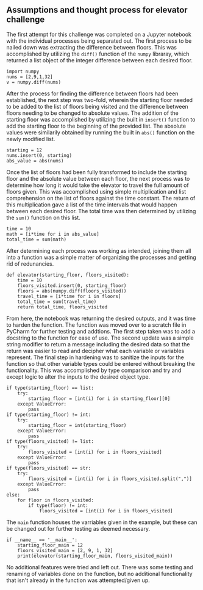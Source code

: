 ## Assumptions and thought process for elevator challenge

The first attempt for this challenge was completed on a Jupyter notebook with the individual processes being separated out. The first process to be nailed down was extracting the difference between floors. This was accomplished by utilizing the `diff()` function of the `numpy` libraray, which returned a list object of the integer difference between each desired floor.
```
import numpy
nums = [2,9,1,32]
v = numpy.diff(nums)
```

After the process for finding the difference between floors had been established, the next step was two-fold, wherein the starting floor needed to be added to the list of floors being visited and the difference between floors needing to be changed to absolute values. The addition of the starting floor was accomplished by utilizing the built in `insert()` function to add the starting floor to the beginning of the provided list. The absolute values were similarily obtained by running the built in `abs()` function on the newly modified list.
```
starting = 12
nums.insert(0, starting)
abs_value = abs(nums)
```

Once the list of floors had been fully transformed to include the starting floor and the absolute value between each floor, the next process was to determine how long it would take the elevator to travel the full amount of floors given. This was accomplished using simple multiplication and list comprehension on the list of floors against the time constant. The return of this multiplication gave a list of the time intervals that would happen between each desired floor. The total time was then determined by utilizing the `sum()` function on this list.
```
time = 10
math = [i*time for i in abs_value]
total_time = sum(math)
```

After determining each process was working as intended, joining them all into a function was a simple matter of organizing the processes and getting rid of redunancies.
```
def elevator(starting_floor, floors_visited):
    time = 10
    floors_visited.insert(0, starting_floor)
    floors = abs(numpy.diff(floors_visited))
    travel_time = [i*time for i in floors]
    total_time = sum(travel_time)
    return total_time, floors_visited
```

From here, the notebook was returning the desired outputs, and it was time to harden the function. The function was moved over to a scratch file in PyCharm for further testing and addtions. The first step taken was to add a docstring to the function for ease of use. The second update was a simple string modifier to return a message including the desired data so that the return was easier to read and decipher what each variable or variables represent. The final step in hardening was to sanitize the inputs for the function so that other variable types could be entered without breaking the functionality. This was accomplished by type comparison and try and except logic to alter the inputs to the desired object type.
```
if type(starting_floor) == list:
    try:
        starting_floor = [int(i) for i in starting_floor][0]
    except ValueError:
        pass
if type(starting_floor) != int:
    try:
        starting_floor = int(starting_floor)
    except ValueError:
        pass
if type(floors_visited) != list:
    try:
        floors_visited = [int(i) for i in floors_visited]
    except ValueError:
        pass
if type(floors_visited) == str:
    try:
        floors_visited = [int(i) for i in floors_visited.split(",")]
    except ValueError:
        pass
else:
    for floor in floors_visited:
        if type(floor) != int:
            floors_visited = [int(i) for i in floors_visited]
```

The `main` function houses the varriables given in the example, but these can be changed out for further testing as deemed necessary.
```
if __name__ == '__main__':
    starting_floor_main = 12
    floors_visited_main = [2, 9, 1, 32]
    print(elevator(starting_floor_main, floors_visited_main))
```

No additional features were tried and left out. There was some testing and renaming of variables done on the function, but no additional functionality that isn't already in the function was attempted/given up.

